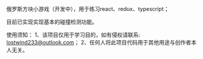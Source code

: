 俄罗斯方块小游戏（开发中），用于练习react、redux、typescript；

目前已实现实现基本的碰撞检测功能。

使用须知：
1、该项目仅用于学习目的，如有侵权请联系: lostwind233@outlook.com；
2、任何人将此项目代码用于其他用途与创作者本人无关。